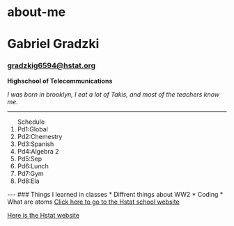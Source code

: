 # about-me


# Gabriel Gradzki

### gradzkig6594@hstat.org 

**Highschool of Telecommunications**

_I was born in brooklyn, I eat a lot of Takis, and most of the teachers know me._

---

<ol>Schedule
<li>Pd1:Global</li>
<li>Pd2:Chemestry</li>
<li>Pd3:Spanish</li>
<li>Pd4:Algebra 2</li>
<li>Pd5:Sep </li>
<li>Pd6:Lunch </li>
<li>Pd7:Gym </li>
<li>Pd8:Ela</li>
</ol>
---
### Things I learned in classes
* Diffrent things about WW2
* Coding
* What are atoms

<a href="https://www.hstat.org/" >
Click here to go to the Hstat school website
</a>

[Here is the Hstat website](https://www.hstat.org/)
